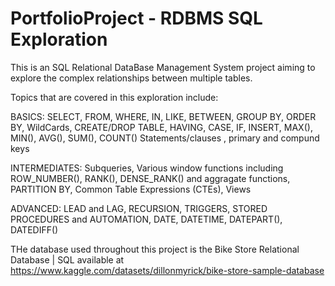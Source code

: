 # PortfolioProject - RDBMS SQL Exploration

This is an SQL Relational DataBase Management System project aiming to explore the complex relationships between multiple tables.

Topics that are covered in this exploration include:

BASICS: SELECT, FROM, WHERE, IN, LIKE, BETWEEN, GROUP BY, ORDER BY, WildCards, CREATE/DROP TABLE, HAVING, CASE, IF, INSERT, MAX(), MIN(), AVG(), SUM(), COUNT() Statements/clauses , primary and compund keys

INTERMEDIATES: Subqueries, Various window functions including ROW_NUMBER(), RANK(), DENSE_RANK() and aggragate functions, PARTITION BY, Common Table Expressions (CTEs), Views

ADVANCED: LEAD and LAG, RECURSION, TRIGGERS, STORED PROCEDURES and AUTOMATION, DATE, DATETIME, DATEPART(), DATEDIFF()

THe database used throughout this project is the Bike Store Relational Database | SQL available at https://www.kaggle.com/datasets/dillonmyrick/bike-store-sample-database
